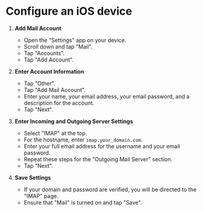 
# Configure an iOS device

1. **Add Mail Account**
   - Open the "Settings" app on your device.
   - Scroll down and tap "Mail".
   - Tap "Accounts".
   - Tap "Add Account".

2. **Enter Account Information**
   - Tap "Other".
   - Tap "Add Mail Account".
   - Enter your name, your email address, your email password, and a description for the account.
   - Tap "Next".

3. **Enter Incoming and Outgoing Server Settings**
   - Select "IMAP" at the top.
   - For the hostname, enter `imap.your_domain.com`.
   - Enter your full email address for the username and your email password.
   - Repeat these steps for the "Outgoing Mail Server" section.
   - Tap "Next".

4. **Save Settings**
   - If your domain and password are verified, you will be directed to the "IMAP" page.
   - Ensure that "Mail" is turned on and tap "Save".
